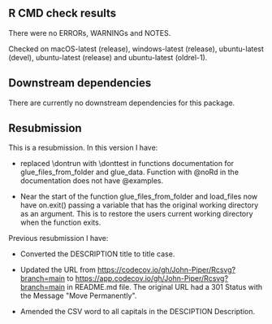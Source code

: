## R CMD check results

There were no ERRORs, WARNINGs and NOTES.

Checked on macOS-latest (release), windows-latest (release), ubuntu-latest (devel), ubuntu-latest (release) and ubuntu-latest (oldrel-1).


## Downstream dependencies

There are currently no downstream dependencies for this package.


## Resubmission


This is a resubmission. In this version I have:

*  replaced \dontrun with \donttest in functions documentation for glue_files_from_folder and glue_data.  Function with @noRd in the documentation does not have @examples.

*  Near the start of the function glue_files_from_folder and load_files now have on.exit() passing a variable that has the original working directory as an argument.  This is to restore the users current working directory when the function exits.


Previous resubmission I have:

* Converted the DESCRIPTION title to title case.

* Updated the URL from https://codecov.io/gh/John-Piper/Rcsvg?branch=main to https://app.codecov.io/gh/John-Piper/Rcsvg?branch=main in README.md file.  The original URL had a 301 Status with the Message "Move Permanently".

* Amended the CSV word to all capitals in the DESCIPTION Description.
